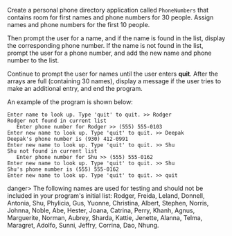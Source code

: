 Create a personal phone directory application called `PhoneNumbers` that contains room for first names and phone numbers for 30 people. Assign names and phone numbers for the first 10 people. 

Then prompt the user for a name, and if the name is found in the list, display the corresponding phone number. If the name is not found in the list, prompt the user for a phone number, and add the new name and phone number to the list. 

Continue to prompt the user for names until the user enters **quit**. After the arrays are full (containing 30 names), display a message if the user tries to make an additional entry, and end the program.

An example of the program is shown below:

```
Enter name to look up. Type 'quit' to quit. >> Rodger
Rodger not found in current list
   Enter phone number for Rodger >> (555) 555-0103
Enter new name to look up. Type 'quit' to quit. >> Deepak
Deepak's phone number is (930) 412-0991
Enter new name to look up. Type 'quit' to quit. >> Shu
Shu not found in current list
   Enter phone number for Shu >> (555) 555-0162
Enter new name to look up. Type 'quit' to quit. >> Shu
Shu's phone number is (555) 555-0162
Enter new name to look up. Type 'quit' to quit. >> quit
```

danger> The following names are used for testing and should not be included in your program's initial list:
Rodger, Freida, Leland, Donnell, Antonia, Shu, Phylicia, Gus, Yuonne, Christina, Albert, Stephen, Norris, Johnna, Noble, Abe, Hester, Joana, Catrina, Perry, Khanh, Agnus, Marguerite, Norman, Aubrey, Sharda, Kattie, Jenette, Alanna, Telma, Maragret, Adolfo, Sunni, Jeffry, Corrina, Dao, Nhung. 


